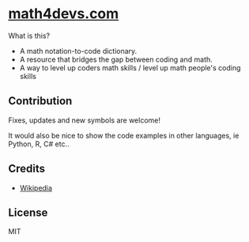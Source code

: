 # [math4devs.com](https://math4devs.com)

What is this?

- A math notation-to-code dictionary.
- A resource that bridges the gap between coding and math.
- A way to level up coders math skills / level up math people's coding skills

## Contribution

Fixes, updates and new symbols are welcome!

It would also be nice to show the code examples in other languages, ie Python, R, C# etc..

## Credits

- [Wikipedia](https://en.wikipedia.org/wiki/Table_of_mathematical_symbols_by_introduction_date)

## License

MIT
